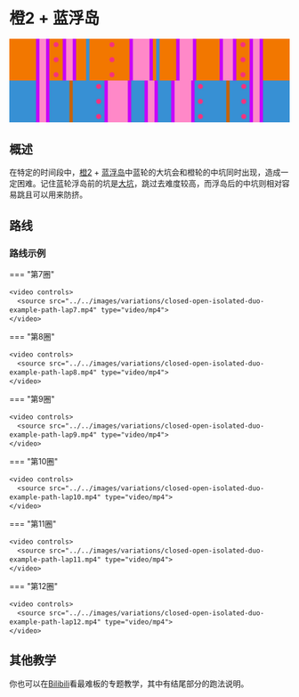 # 橙2 + 蓝浮岛

![橙2 + 蓝浮岛](../images/variations/closed-open-isolated-duo.jpg)

## 概述

在特定的时间段中，[橙2](../rolls/closed-open-open-closed.zh.md#橙轮) + [蓝浮岛](../rolls/isolated-duo.zh.md#蓝轮)中蓝轮的大坑会和橙轮的中坑同时出现，造成一定困难。记住蓝轮浮岛前的坑是[大坑](../advanced/isolated-duo-god-jumps.md)，跳过去难度较高，而浮岛后的中坑则相对容易跳且可以用来防挤。

## 路线

### 路线示例

=== "第7圈"

    <video controls>
      <source src="../../images/variations/closed-open-isolated-duo-example-path-lap7.mp4" type="video/mp4">
    </video>

=== "第8圈"

    <video controls>
      <source src="../../images/variations/closed-open-isolated-duo-example-path-lap8.mp4" type="video/mp4">
    </video>

=== "第9圈"

    <video controls>
      <source src="../../images/variations/closed-open-isolated-duo-example-path-lap9.mp4" type="video/mp4">
    </video>

=== "第10圈"

    <video controls>
      <source src="../../images/variations/closed-open-isolated-duo-example-path-lap10.mp4" type="video/mp4">
    </video>

=== "第11圈"

    <video controls>
      <source src="../../images/variations/closed-open-isolated-duo-example-path-lap11.mp4" type="video/mp4">
    </video>

=== "第12圈"

    <video controls>
      <source src="../../images/variations/closed-open-isolated-duo-example-path-lap12.mp4" type="video/mp4">
    </video>

## 其他教学

你也可以在[Bilibili](https://www.bilibili.com/video/BV1ud4y1o7ec)看最难板的专题教学，其中有结尾部分的跑法说明。
